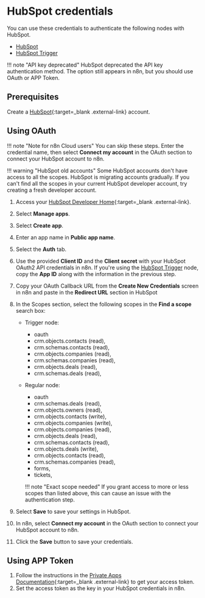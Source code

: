 # HubSpot credentials

You can use these credentials to authenticate the following nodes with HubSpot.

- [HubSpot](/integrations/builtin/app-nodes/n8n-nodes-base.hubspot/)
- [HubSpot Trigger](/integrations/builtin/trigger-nodes/n8n-nodes-base.hubspottrigger/)

!!! note "API key deprecated"
	HubSpot deprecated the API key authentication method. The option still appears in n8n, but you should use OAuth or APP Token.

## Prerequisites

Create a [HubSpot](https://www.hubspot.com/){:target=_blank .external-link} account.

## Using OAuth

!!! note "Note for n8n Cloud users"
    You can skip these steps. Enter the credential name, then select **Connect my account** in the OAuth section to connect your HubSpot account to n8n.


!!! warning "HubSpot old accounts"
    Some HubSpot accounts don't have access to all the scopes. HubSpot is migrating accounts gradually. If you can't find all the scopes in your current HubSpot developer account, try creating a fresh developer account.


1. Access your [HubSpot Developer Home](https://developers.hubspot.com/){:target=_blank .external-link}.
2. Select **Manage apps**.
3. Select **Create app**.
4. Enter an app name in **Public app name**.
5. Select the **Auth** tab.
6. Use the provided **Client ID** and the **Client secret** with your HubSpot OAuth2 API credentials in n8n. If you're using the [HubSpot Trigger](/integrations/builtin/trigger-nodes/n8n-nodes-base.hubspottrigger/) node, copy the **App ID** along with the information in the previous step.
8. Copy your OAuth Callback URL from the **Create New Credentials** screen in n8n and paste in the **Redirect URL** section in HubSpot	
9. In the Scopes section, select the following scopes in the **Find a scope** search box:
    * Trigger node:
        * oauth
        * crm.objects.contacts (read),
        * crm.schemas.contacts (read),
        * crm.objects.companies (read),
        * crm.schemas.companies (read),
        * crm.objects.deals (read),
        * crm.schemas.deals (read),
    * Regular node:
        * oauth
        * crm.schemas.deals (read),
        * crm.objects.owners (read),
        * crm.objects.contacts (write),
        * crm.objects.companies (write),
        * crm.objects.companies (read),
        * crm.objects.deals (read),
        * crm.schemas.contacts (read),
        * crm.objects.deals (write),
        * crm.objects.contacts (read),
        * crm.schemas.companies (read),
        * forms,
        * tickets,

		!!! note "Exact scope needed"
	    	If you grant access to more or less scopes than listed above, this can cause an issue with the authentication step.

10. Select **Save** to save your settings in HubSpot.
11. In n8n, select **Connect my account** in the OAuth section to connect your HubSpot account to n8n.
12. Click the **Save** button to save your credentials.


## Using APP Token

1. Follow the instructions in the [Private Apps Documentation](https://developers.hubspot.com/docs/api/private-apps){:target=_blank .external-link} to get your access token.
2. Set the access token as the key in your HubSpot credentials in n8n.
